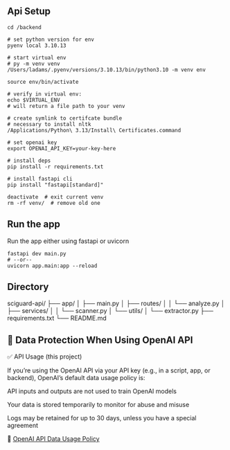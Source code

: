 ## Api Setup

```
cd /backend

# set python version for env
pyenv local 3.10.13

# start virtual env
# py -m venv venv
/Users/ladams/.pyenv/versions/3.10.13/bin/python3.10 -m venv env

source env/bin/activate 

# verify in virtual env:
echo $VIRTUAL_ENV
# will return a file path to your venv

# create symlink to certifcate bundle
# necessary to install nltk
/Applications/Python\ 3.13/Install\ Certificates.command

# set openai key
export OPENAI_API_KEY=your-key-here

# install deps
pip install -r requirements.txt

# install fastapi cli 
pip install "fastapi[standard]"

deactivate  # exit current venv
rm -rf venv/  # remove old one
```

## Run the app

Run the app either using fastapi or uvicorn

```
fastapi dev main.py
# --or--
uvicorn app.main:app --reload
```

## Directory

sciguard-api/
├── app/
│   ├── main.py
│   ├── routes/
│   │   └── analyze.py
│   ├── services/
│   │   └── scanner.py
│   └── utils/
│       └── extractor.py
├── requirements.txt
└── README.md

## 🔐 Data Protection When Using OpenAI API
✅ API Usage (this project)

If you’re using the OpenAI API via your API key (e.g., in a script, app, or backend), OpenAI’s default data usage policy is:

API inputs and outputs are not used to train OpenAI models

Your data is stored temporarily to monitor for abuse and misuse

Logs may be retained for up to 30 days, unless you have a special agreement

🔗 [OpenAI API Data Usage Policy](https://openai.com/enterprise-privacy/)